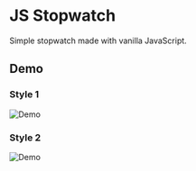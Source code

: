 
# JS Stopwatch

Simple stopwatch made with vanilla JavaScript.



## Demo

### Style 1
![Demo](https://i.imgur.com/veq8wb5.gif)

### Style 2
![Demo](https://i.imgur.com/gWdk51u.gif)




